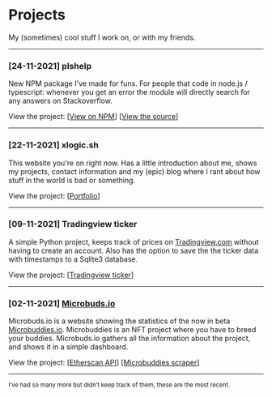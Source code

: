# Projects

My (sometimes) cool stuff I work on, or with my friends.

------

### [24-11-2021] plshelp <i class="devicon-javascript-plain"></i> <i class="devicon-nodejs-plain"></i>

New NPM package I've made for funs. For people that code in node.js / typescript: whenever you get an error the module will directly search for any answers on Stackoverflow.

View the project: [[View on NPM](https://www.npmjs.com/package/plshelp)] [[View the source](https://github.com/Hattorius/plshelp)]

------

### [22-11-2021] xlogic.sh <i class="devicon-typescript-plain"></i> <i class="devicon-react-original"></i> <i class="devicon-html5-plain"></i> <i class="devicon-css3-plain"></i> 

This website you're on right now. Has a little introduction about me, shows my projects, contact information and my (epic) blog where I rant about how stuff in the world is bad or something.

View the project: [[Portfolio](https://github.com/Hattorius/portfolio)]

------

### [09-11-2021] Tradingview ticker <i class="devicon-python-plain"></i>

A simple Python project, keeps track of prices on [Tradingview.com](https://tradingview.com) without having to create an account. Also has the option to save the the ticker data with timestamps to a Sqlite3 database.

View the project: [[Tradingview ticker](https://github.com/Hattorius/Tradingview-ticker)]

------

### [02-11-2021] [Microbuds.io](https://microbuds.io) <i class="devicon-typescript-plain"></i> 

Microbuds.io is a website showing the statistics of the now in beta [Microbuddies.io](https://microbuddies.io). Microbuddies is an NFT project where you have to breed your buddies. Microbuds.io gathers all the information about the project, and shows it in a simple dashboard.

View the project: [[Etherscan API](https://github.com/Hattorius/microbuddies-scraper)] [[Microbuddies scraper](https://github.com/Hattorius/Microbuddies-trait-getter-from-API)]

------

<small>I’ve had so many more but didn’t keep track of them, these are the most recent.</small>
